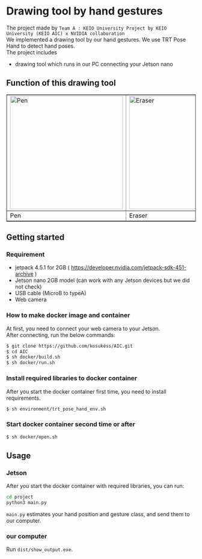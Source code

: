 # Drawing tool by hand gestures
The project made by `Team A : KEIO University Project by KEIO University (KEIO AIC) x NVIDIA collaboration`<br>
We implemented a drawing tool by our hand gestures. We use TRT Pose Hand to detect hand poses. <br>
The project includes
- drawing tool which runs in our PC connecting your Jetson nano

## Function of this drawing tool

<center>
<table align="center" border="1">
<tr>
<td><img src="images/pen_app.gif" alt="Pen" width="300"></td>
<td><img src="images/eraser_app.gif" alt="Eraser" width="300"></td>
<td><img src="images/zoom_app.gif" alt="Zoom" width="300"></td>
</tr>
<tr>
<td>Pen</td>
<td>Eraser</td>
<td>Zoom</td>
</tr>
</table>
</center>


## Getting started
### Requirement
- jetpack 4.5.1 for 2GB ( https://developer.nvidia.com/jetpack-sdk-451-archive )
- Jetson nano 2GB model (can work with any Jetson devices but we did not check)
- USB cable (MicroB to typeA)
- Web camera

### How to make docker image and container
At first, you need to connect your web camera to your Jetson. <br>
After connecting, run the below commands:
```bash
$ git clone https://github.com/kosukess/AIC.git
$ cd AIC
$ sh docker/build.sh
$ sh docker/run.sh
```

### Install required libraries to docker container
After you start the docker container first time, you need to install requirements. 
```bash
$ sh environment/trt_pose_hand_env.sh
```

### Start docker container second time or after
```bash
$ sh docker/open.sh
```

## Usage
### Jetson
After you start the docker container with required libraries, you can run:
```bash
cd project
python3 main.py
```
`main.py` estimates your hand position and gesture class, and send them to our computer.<br>

### our computer
Run `dist/show_output.exe`.
